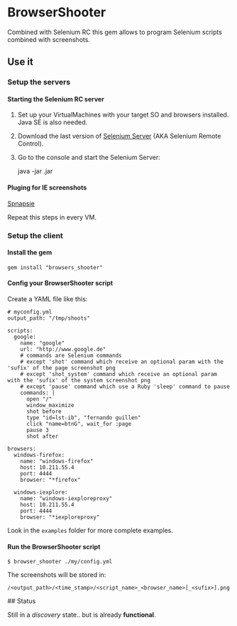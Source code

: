 # BrowserShooter

Combined with Selenium RC this gem allows to program Selenium scripts combined with screenshots.

## Use it

### Setup the servers

#### Starting the Selenium RC server

1. Set up your VirtualMachines with your target SO and browsers installed. Java SE is also needed.
2. Download the last version of [Selenium Server](http://seleniumhq.org/download/) (AKA Selenium Remote Control).
3. Go to the console and start the Selenium Server:

    java -jar <your selenium server file>.jar


#### Pluging for IE screenshots

[Spnapsie](http://snapsie.sourceforge.net/)

Repeat this steps in every VM.

### Setup the client

#### Install the gem

    gem install "browsers_shooter"

#### Config your BrowserShooter script

Create a YAML file like this:

    # myconfig.yml
    output_path: "/tmp/shoots"

    scripts:
      google:
        name: "google"
        url: "http://www.google.de"
        # commands are Selenium commands
        # except 'shot' command which receive an optional param with the 'sufix' of the page screenshot png
        # except 'shot_system' command which receive an optional param with the 'sufix' of the system screenshot png
        # except 'pause' command which use a Ruby 'sleep' command to pause
        commands: |
          open "/"
          window_maximize
          shot before
          type "id=lst-ib", "fernando guillen"
          click "name=btnG", wait_for :page
          pause 3
          shot after

    browsers:
      windows-firefox:
        name: "windows-firefox"
        host: 10.211.55.4
        port: 4444
        browser: "*firefox"

      windows-iexplore:
        name: "windows-iexploreproxy"
        host: 10.211.55.4
        port: 4444
        browser: "*iexploreproxy"

Look in the `examples` folder for more complete examples.


#### Run the BrowserShooter script

    $ browser_shooter ./my/config.yml

The screenshots will be stored in:

    /<output_path>/<time_stamp>/<script_name>_<browser_name>[_<sufix>].png

## Status

Still in a _discovery_ state.. but is already **functional**.